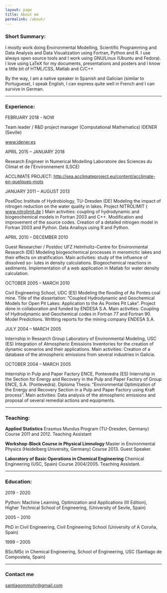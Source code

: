 ```yaml
---
layout: page
title: About me
permalink: /about/
---
```


### Short Summary:

I mostly work doing Environmental Modelling, Scientific Programming and Data Analysis and Data Visualization
using Fortran, Python and R. I use always open source tools and I work using GNU/Linux (Ubuntu and Fedora).
I love using LaTeX for my documents, presentations and posters and I know a little bit of HTML/CSS, Matlab and C/C++

By the way, I am a native speaker in Spanish and Galician (similar to Portuguese), I speak English, 
I can express quite well in French and I can survive in German.

----------------------------------------------------------------

### Experience:

FEBRUARY 2018 - NOW

Team leader / R&D project manager  (Computational Mathematics)
IDENER (Seville)

www.idener.es


APRIL 2015  –  JANUARY 2018

Research Engineer in Numerical Modelling
Laboratoire des Sciences du Climat et de l'Environnement (LSCE)

ACCLIMATE PROJECT: http://sea.acclimateproject.eu/content/acclimate-en-quelques-mots
 

JANUARY 2011 – AUGUST 2013

PostDoc
Institute of Hydrobiology, TU-Dresden (DE)
Modeling the impact of nitrogen reduction on the water
quality in lakes. Project NITROLIMIT
( www.nitrolimit.de )
Main activities: coupling of hydrodynamic and biogeochemical 
models in Fortran 2003 and C++. Modification
and improvement of the source codes. Creation of a 
detailed nitrogen model in Fortran 2003 and Python. Data
Analisys using R and Python.


APRIL 2010 – DECEMBER 2010

Guest Researcher / Postdoc
UFZ Helmholtz–Centre for Environmental Research (DE)
Modeling biogeochemical processes in meromictic lakes
and their effects on stratification.
Main activities: study of the influence of dissolved so-
lutes in density calculations. Biogeochemical reactions
in sediments. Implementation of a web application in
Matlab for water density calculation.


OCTOBER 2005 – MARCH 2010

Civil Engineering School, UDC (ES)
Modeling the flooding of As Pontes coal mine. Title of the
dissertation: ”Coupled Hydrodynamic and Geochemical
Models for Open Pit Lakes: Application to the As Pontes
Pit Lake”. Project done in collaboration and funded by
ENDESA S.A.
Main activities: Coupling of Hydrodynamic and Geochemical 
codes in Fortran 77 and Fortran 90. Model Predictions. 
Writting reports for the mining company ENDESA S.A.


JULY 2004 – MARCH 2005

Internship in Research Group Laboratory of Environmental Modeling, USC (ES)
Integration of Atmospheric Emissions Inventories for the creation of dynamic scenarios and their applications.
Main activities: Creation of a database of the atmospheric emissions from several industries in Galicia.


OCTOBER 2004 – MARCH 2005

Internship in Pulp and Paper Factory
ENCE, Pontevedra (ES)
Internship in the Section for Energy and Recovery in the
Pulp and Paper Factory of Group ENCE, S.A. (Pontevedra). 
Diploma Thesis: ”Environmental Optimization of the
Energy and Recovery Section in a Pulp and Paper 
Factory using Kraft process”.
Main activities: Data analysis of the atmospheric emissions 
and proposal of several remedial actions and equipments.

-------------------------------------------------------------------------------------------------

### Teaching:

**Applied Statistics**
Erasmus Mundus Program (TU-Dresden, Germany)
Course 2011 and 2012. Teaching Assistant


**Workshop-Block Course in Physical Limnology**
Master in Environmental Physics (Heidelberg University,
Germany) Course 2013. Guest Speaker.

**Laboratory of Basic Operations in Chemical Engineering**
Chemical Engineering (USC, Spain)
Course 2004/2005. Teaching Assistant.

-------------------------------------------------------------------------------------------------

### Education:

2019 - 2020

Python: Machine Learning, Optimization and Applications (III Edition), Higher Technical School of Engineering, (University of Sevile, Spain)



2005 – 2010

PhD in Civil Engineering, Civil Engineering School (University of A Coruña, Spain)


1999 – 2005

BSc/MSc in Chemical Engineering, School of Engineering, USC (Santiago de Compostela, Spain)



---------------------------------------------------------------------------------------------------

### Contact me

[santiagommohr@gmail.com](mailto:santiagommohr@gmail.com)
